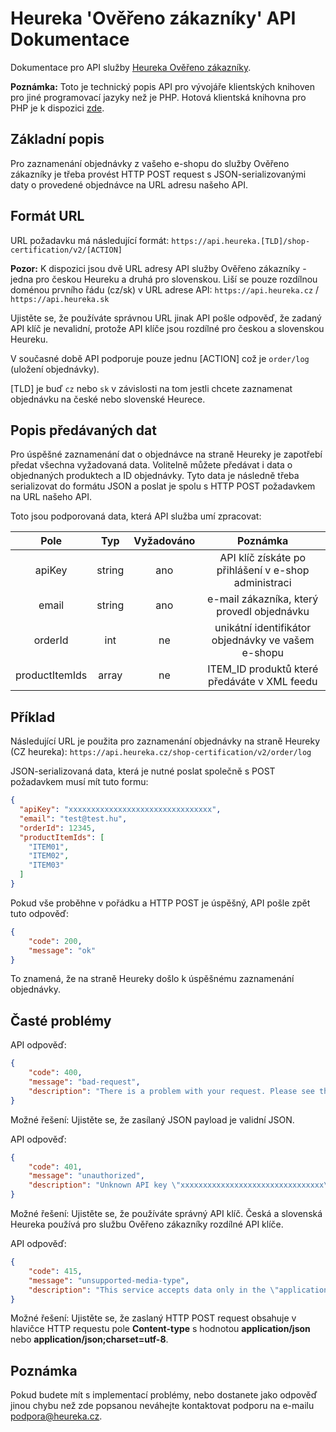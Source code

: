 Heureka 'Ověřeno zákazníky' API Dokumentace
=================================================================

Dokumentace pro API služby [Heureka Ověřeno zákazníky](http://overeno.heureka.cz/).

**Poznámka:** Toto je technický popis API pro vývojáře klientských knihoven pro jiné programovací jazyky než je PHP.
Hotová klientská knihovna pro PHP je k dispozici [zde](https://github.com/heureka/overeno-zakazniky).

Základní popis
--------------

Pro zaznamenání objednávky z vašeho e-shopu do služby Ověřeno zákazníky je třeba provést HTTP POST request s
JSON-serializovanými daty o provedené objednávce na URL adresu našeho API.

Formát URL
----------

URL požadavku má následující formát:
`https://api.heureka.[TLD]/shop-certification/v2/[ACTION]`

**Pozor:** K dispozici jsou dvě URL adresy API služby Ověřeno zákazníky - jedna pro českou Heureku a druhá pro
slovenskou. Liší se pouze rozdílnou doménou prvního řádu (cz/sk) v URL adrese API: `https://api.heureka.cz` /
`https://api.heureka.sk`

Ujistěte se, že používáte správnou URL jinak API pošle odpověď, že zadaný API klíč je nevalidní, protože API klíče
jsou rozdílné pro českou a slovenskou Heureku.

V současné době API podporuje pouze jednu [ACTION] což je `order/log` (uložení objednávky).

[TLD] je buď `cz` nebo `sk` v závislosti na tom jestli chcete zaznamenat objednávku na české nebo slovenské Heurece.

Popis předávaných dat
---------------------

Pro úspěšné zaznamenání dat o objednávce na straně Heureky je zapotřebí předat všechna vyžadovaná data. Volitelně
můžete předávat i data o objednaných produktech a ID objednávky. Tyto data je následně třeba serializovat do formátu
JSON a poslat je spolu s HTTP POST požadavkem na URL našeho API.

Toto jsou podporovaná data, která API služba umí zpracovat:

|      Pole      |  Typ   | Vyžadováno |                        Poznámka                      |
|:--------------:|:------:|:----------:|:----------------------------------------------------:|
| apiKey         | string | ano        | API klíč získáte po přihlášení v e-shop administraci |
| email          | string | ano        | e-mail zákazníka, který provedl objednávku           |
| orderId        | int    | ne         | unikátní identifikátor objednávky ve vašem e-shopu   |
| productItemIds | array  | ne         | ITEM_ID produktů které předáváte v XML feedu         |

Příklad
-------

Následující URL je použita pro zaznamenání objednávky na straně Heureky (CZ heureka):
`https://api.heureka.cz/shop-certification/v2/order/log`

JSON-serializovaná data, která je nutné poslat společně s POST požadavkem musí mít tuto formu:
```json
{
  "apiKey": "xxxxxxxxxxxxxxxxxxxxxxxxxxxxxxxx",
  "email": "test@test.hu",
  "orderId": 12345,
  "productItemIds": [
    "ITEM01",
    "ITEM02",
    "ITEM03"
  ]
}
```

Pokud vše proběhne v pořádku a HTTP POST je úspěšný, API pošle zpět tuto odpověď:
```json
{
    "code": 200,
    "message": "ok"
}
```
To znamená, že na straně Heureky došlo k úspěšnému zaznamenání objednávky.


Časté problémy
--------------
API odpověď:

```json
{
    "code": 400,
    "message": "bad-request",
    "description": "There is a problem with your request. Please see the documentation for details."
}
```

Možné řešení: Ujistěte se, že zasílaný JSON payload je validní JSON.

API odpověď:

```json
{
    "code": 401,
    "message": "unauthorized",
    "description": "Unknown API key \"xxxxxxxxxxxxxxxxxxxxxxxxxxxxxxxx\"."
}
```

Možné řešení: Ujistěte se, že používáte správný API klíč. Česká a slovenská Heureka používá pro službu Ověřeno
zákazníky rozdílné API klíče.

API odpověď:

```json
{
    "code": 415,
    "message": "unsupported-media-type",
    "description": "This service accepts data only in the \"application/json\" format with UTF-8 charset. Please use Content-Type header with \"application/json\" or \"application/json;charset=utf-8\" to send the data. See the documentation for details."
}
```

Možné řešení: Ujistěte se, že zaslaný HTTP POST request obsahuje v hlavičce HTTP requestu pole **Content-type** s
hodnotou **application/json** nebo **application/json;charset=utf-8**.

Poznámka
--------
Pokud budete mít s implementací problémy, nebo dostanete jako odpověď jinou chybu než zde popsanou neváhejte
kontaktovat podporu na e-mailu [podpora@heureka.cz](podpora@heureka.cz).
